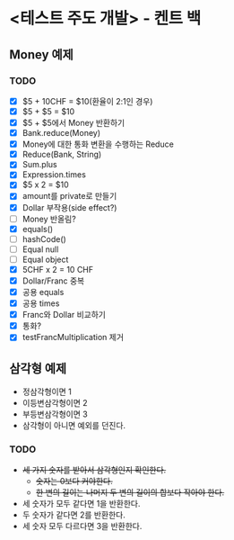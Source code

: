 # <테스트 주도 개발> - 켄트 백

## Money 예제

### TODO
* [x] $5 + 10CHF = $10(환율이 2:1인 경우)
* [x] $5 + $5 = $10
* [x] $5 + $5에서 Money 반환하기
* [x] Bank.reduce(Money)
* [x] Money에 대한 통화 변환을 수행하는 Reduce
* [x] Reduce(Bank, String)
* [x] Sum.plus
* [x] Expression.times
* [x] $5 x 2 = $10
* [x] amount를 private로 만들기
* [x] Dollar 부작용(side effect?)
* [ ] Money 반올림?
* [x] equals()
* [ ] hashCode()
* [ ] Equal null
* [ ] Equal object
* [x] 5CHF x 2 = 10 CHF
* [x] Dollar/Franc 중복
* [x] 공용 equals
* [x] 공용 times
* [x] Franc와 Dollar 비교하기
* [x] 통화?
* [x] testFrancMultiplication 제거

## 삼각형 예제

- 정삼각형이면 1
- 이등변삼각형이면 2
- 부등변삼각형이면 3
- 삼각형이 아니면 예외를 던진다.

### TODO 
- ~~세 가지 숫자를 받아서 삼각형인지 확인한다.~~
  - ~~숫자는 0보다 커야한다.~~
  - ~~한 변의 길이는 나머지 두 변의 길이의 합보다 작아야 한다.~~
- 세 숫자가 모두 같다면 1을 반환한다.
- 두 숫자가 같다면 2를 반환한다.
- 세 숫자 모두 다르다면 3을 반환한다.